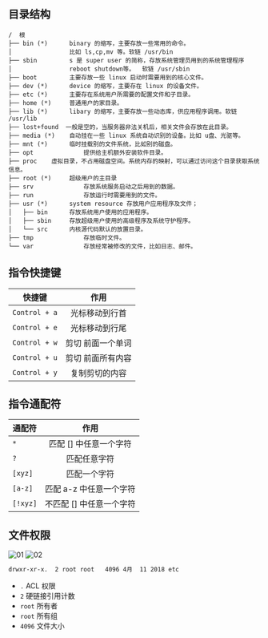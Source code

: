 
## 目录结构

```:no-line-numbers
/  根
├── bin (*)  	 binary 的缩写，主要存放一些常用的命令。
│                比如 ls,cp,mv 等。软链 /usr/bin
├── sbin	     s 是 super user 的简称，存放系统管理员用到的系统管理程序
│                reboot shutdown等。	软链 /usr/sbin
├── boot  		 主要存放一些 linux 启动时需要用到的核心文件。
├── dev (*)		 device 的缩写，主要存在 linux 的设备文件。
├── etc (*)		 主要存在系统用户所需要的配置文件和子目录。
├── home (*)	 普通用户的家目录。
├── lib (*)		 libary 的缩写，主要存放一些动态库，供应用程序调用。软链 /usr/lib
├── lost+found	一般是空的，当服务器非法关机后，相关文件会存放在此目录。
├── media (*)	 自动挂在一些 linux 系统自动识别的设备。比如 u盘、光驱等。
├── mnt (*)		 临时挂载别的文件系统，比如别的磁盘。
├── opt				 提供给主机额外安装软件目录。	
├── proc    虚拟目录，不占用磁盘空间。系统内存的映射，可以通过访问这个目录获取系统信息。	
├── root (*)	 超级用户的主目录	
├── srv				 存放系统服务启动之后用到的数据。	
├── run				 存放运行时需要用到的文件。	
├── usr (*)		 system resource 存放用户应用程序及文件；
│   ├── bin		 存放系统用户使用的应用程序。
│   ├── sbin	 存放超级用户使用的高级程序及系统守护程序。
│   └── src		 内核源代码默认的放置目录。
├── tmp				 存放临时文件。	
└── var				 存放经常被修改的文件，比如日志、邮件。	
```

## 指令快捷键

| 快捷键        |      作用      |
| ------------- | :-----------: |
| `Control + a`      | 光标移动到行首 |
| `Control + e`      |   光标移动到行尾    |
| `Control + w` |   剪切 前面一个单词    |
| `Control + u` |   剪切 前面所有内容    |
| `Control + y` |   复制剪切的内容    |

## 指令通配符

| 通配符        |      作用      |
| ------------- | :-----------: |
| `*`      | 匹配 [] 中任意一个字符 |
| `?`      |   匹配任意字符    |
| `[xyz]` |   匹配一个字符   |
| `[a-z]` |   匹配 a-z 中任意一个字符    |
| `[!xyz]` |   不匹配 [] 中任意一个字符    |

## 文件权限

![01](/devops/01.png)
![02](/devops/02.png)

``` bash
drwxr-xr-x.  2 root root   4096 4月  11 2018 etc
```

- `.`  ACL 权限
- `2` 硬链接引用计数
- `root` 所有者
- `root` 所有组
- `4096` 文件大小